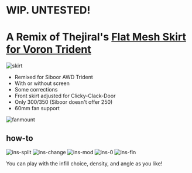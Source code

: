# WIP. UNTESTED!

# A Remix of Thejiral's [Flat Mesh Skirt for Voron Trident](https://www.printables.com/de/model/644512-flat-mesh-skirt-voron-trident-350300250mm)

![skirt](https://github.com/livinhack/Flat-Mesh-Skirt-Remix-for-Siboor-Trident/assets/91290219/ad63c3dd-bdef-4863-b476-530c4e68279e)

- Remixed for Siboor AWD Trident
- With or without screen
- Some corrections
- Front skirt adjusted for Clicky-Clack-Door
- Only 300/350 (Siboor doesn't offer 250)
- 60mm fan support
  
![fanmount](https://github.com/livinhack/Flat_Mesh_Skirt_Remix_for_Siboor_Trident/assets/91290219/9b209558-2ca4-42b6-8750-2e95893a05e2)






## how-to

![ins-split](https://github.com/livinhack/Flat-Mesh-Skirt-Remix-for-Siboor-Trident/assets/91290219/017f0ff0-34ef-42e3-9f93-e1047113b63d)
![ins-change](https://github.com/livinhack/Flat-Mesh-Skirt-Remix-for-Siboor-Trident/assets/91290219/2a48fb7f-789e-4270-97c3-6f25a131c425)
![ins-mod](https://github.com/livinhack/Flat-Mesh-Skirt-Remix-for-Siboor-Trident/assets/91290219/8482607b-9f4d-451d-b3c7-2b79b1690abb)
![ins-0](https://github.com/livinhack/Flat-Mesh-Skirt-Remix-for-Siboor-Trident/assets/91290219/bce7617f-c196-4ca9-b4fb-125bd76d6ec8)
![ins-fin](https://github.com/livinhack/Flat-Mesh-Skirt-Remix-for-Siboor-Trident/assets/91290219/e8cdbd44-39f0-4700-bc12-1fe5184b364c)

You can play with the infill choice, density, and angle as you like!
